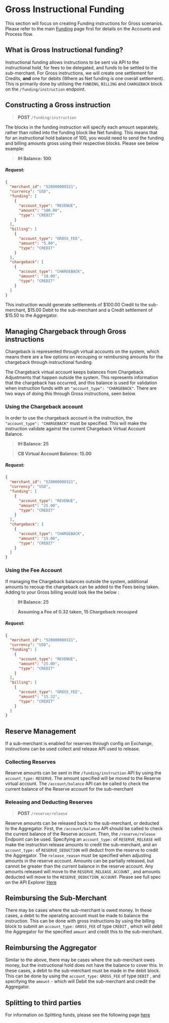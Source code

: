 
# Gross Instructional Funding

This section will focus on creating Funding instructions for Gross scenarios. Please refer to the main [Funding](?path=docs/getting-started/getting-started-funding.md) page first for details on the Accounts and Process flow.

## What is Gross Instructional funding?

Instructional funding allows instructions to be sent via API to the instructional hold, for fees to be delegated, and funds to be settled to the sub-merchant.
For Gross instructions, we will create one settlement for Credits, **and** one for debits (Where as Net funding is one overall settlement). This is primarily done by utilising the `FUNDING`, `BILLING` and `CHARGEBACK` block on the `/funding/instruction` endpoint.

## Constructing a Gross instruction 

<!-- theme: info -->
>**POST** `/funding/instruction`

The blocks in the funding instruction will specify each amount separately, rather than rolled into the funding block like Net funding. 
This means that for an instructional hold balance of 100, you would need to send the funding and billing amounts gross using their respective blocks. 
Please see below example:
<!-- theme: success -->
>**IH Balance: 100**

##### Request:

```json
{
  "merchant_id": "520000000321",
  "currency": "USD",
  "funding": [
    {
      "account_type": "REVENUE",
      "amount": "100.00",
      "type": "CREDIT"
    }
  ],
  "billing": [
    {
      "account_type": "GROSS_FEE",
      "amount": "5.00",
      "type": "CREDIT"
    }
  ],
  "chargeback": [
    {
      "account_type": "CHARGEBACK",
      "amount": "10.00",
      "type": "CREDIT"
    }
  ]
}

```
This instruction would generate settlements of $100.00 Credit to the sub-merchant, $15.00 Debit to the sub-merchant and a Credit settlement of $15.50 to the Aggregator.

## Managing Chargeback through Gross instructions

Chargeback is represented through virtual accounts on the system, which means there are a few options on recouping or reimbursing amounts for the chargeback through instructional funding.

The Chargeback virtual account keeps balances from Chargeback Adjustments that happen outside the system. This represents information that the chargeback has occurred, and this balance is used for validation when instruction funds with an `"account_type": "CHARGEBACK"`. There are two ways of doing this through Gross instructions, seen below.

### Using the Chargeback account

In order to use the chargeback account in the instruction, the `"account_type": "CHARGEBACK"` must be specified. This will make the instruction validate against the current Chargeback Virtual Account Balance.
<!-- theme: success -->
>**IH Balance: 25**

<!-- theme: warning -->
>**CB Virtual Account Balance: 15.00**

##### Request:
```json
{
  "merchant_id": "520000000321",
  "currency": "USD",
  "funding": [
    {
      "account_type": "REVENUE",
      "amount": "25.00",
      "type": "CREDIT"
    }
  ],
  "chargeback": [
    {
      "account_type": "CHARGEBACK",
      "amount": "15.00",
      "type": "CREDIT"
    }
  ]
}

```

### Using the Fee Account

If managing the Chargeback balances outside the system, additional amounts to recoup the chargeback can be added to the Fees being taken. Adding to your Gross billing would look like the below :

<!-- theme: success -->
>**IH Balance: 25**

<!-- theme: warning -->
>**Assuming a Fee of 0.32 taken, 15 Chargeback recouped**

##### Request:
```json
{
  "merchant_id": "520000000321",
  "currency": "USD",
  "funding": [
    {
      "account_type": "REVENUE",
      "amount": "25.00",
      "type": "CREDIT"
    }
  ],
  "billing": [
    {
      "account_type": "GROSS_FEE",
      "amount": "15.32",
      "type": "CREDIT"
    }
  ]
}

```
##  Reserve Management

If a sub-merchant is enabled for reserves through config on Exchange, instructions can be used collect and release API used to release. 

### Collecting Reserves

Reserve amounts can be sent in the `/funding/instruction` API by using the `account_type:` `RESERVE`. The amount specified will be moved to the Reserve virtual account. The `/account/balance` API can be called to check the current balance of the Reserve account for the sub-merchant

### Releasing and Deducting Reserves

<!-- theme: info -->
>**POST** `/reserve/release`

Reserve amounts can be released back to the sub-merchant, or deducted to the Aggregator. First, the `/account/balance` API should be called to check the current balance of the Reserve account.
Then, the `/reserve/release` Endpoint can be used. Specifying an `account_type:` of `RESERVE_RELEASE` will make the instruction release amounts to credit the sub-merchant, and an `account_type:` of `RESERVE_DEDUCTION` will deduct from the reserve to credit the Aggregator.
The `release_reason` must be specified when adjusting amounts in the reserve account. 
Amounts can be partially released, but cannot be greater than the current balance in the reserve account.
Any amounts released will move to the `RESERVE_RELEASE_ACCOUNT` , and amounts deducted will move to the `RESERVE_DEDUCTION_ACCOUNT`.
Please see full spec on the API Explorer [Here](../api/?type=post&path=/reserve/release) 

## Reimbursing the Sub-Merchant

There may be cases where the sub-merchant is owed money. In these cases, a debit to the operating account must be made to balance the instruction. 
This can be done with gross instructions by using the billing block to submit an `account_type:` `GROSS_FEE` of type `CREDIT` , which will debit the Aggregator for the specified `amount` and credit this to the sub-merchant.

## Reimbursing the Aggregator

Similar to the above, there may be cases where the sub-merchant owes money, but the instructional hold does not have the balance to cover this. In these cases, a debit to the sub-merchant must be made in the debit block.
This can be done by using the `account_type:` `GROSS_FEE` of type `DEBIT` , and specifying the `amount` - which will Debit the sub-merchant and credit the Aggregator.

## Splitting to third parties

For information on Splitting funds, please see the following page [here](?path=docs/getting-started/getting-started-instfunding-split.md)

